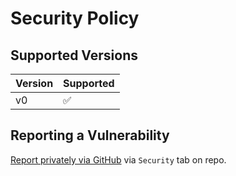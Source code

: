 # Security Policy

## Supported Versions

| Version | Supported          |
| ------- | ------------------ |
|   v0    | :white_check_mark: |

## Reporting a Vulnerability

[Report privately via GitHub](https://docs.github.com/en/code-security/security-advisories/guidance-on-reporting-and-writing-information-about-vulnerabilities/privately-reporting-a-security-vulnerability) via `Security` tab on repo.